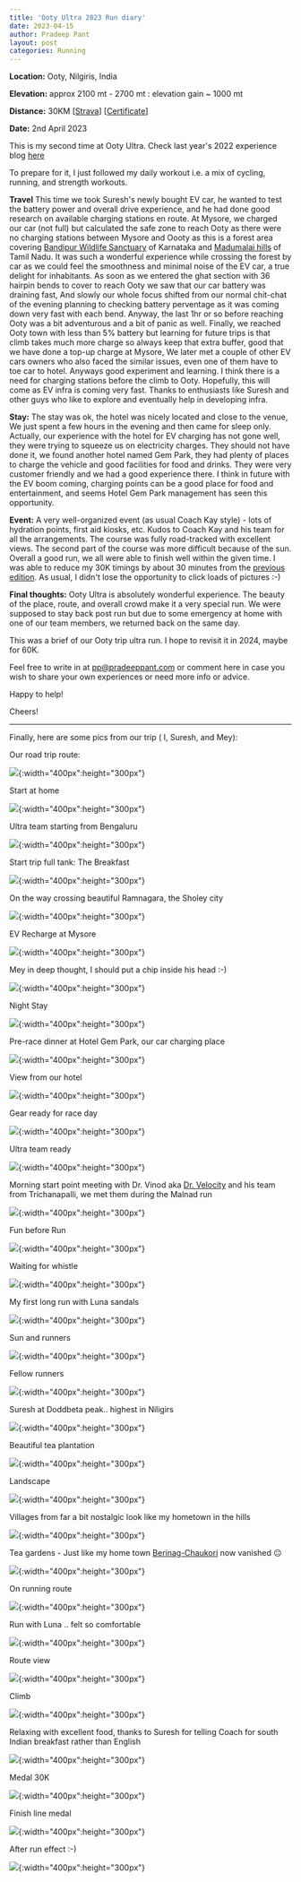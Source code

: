 ```yaml
---
title: 'Ooty Ultra 2023 Run diary'
date: 2023-04-15
author: Pradeep Pant
layout: post
categories: Running
---
```


**Location:** Ooty, Nilgiris, India

**Elevation:** approx 2100 mt - 2700 mt : elevation gain ~ 1000 mt

**Distance:** 30KM [[Strava](https://www.strava.com/activities/8816693222)] [[Certificate](/data/images/travel/ooty_ultra_2023/ooty_completion_certificate_30K_2023.png)]

**Date:** 2nd April 2023

This is my second time at Ooty Ultra. Check last year's 2022 experience blog [here](/running/ootyultra_2022_experience/)

To prepare for it, I just followed my daily workout i.e. a mix of cycling, running, and strength workouts. 

**Travel** 
This time we took Suresh's newly bought EV car, he wanted to test the battery power and overall drive experience, and he had done good research on available charging stations en route. At Mysore, we charged our car (not full) but calculated the safe zone to reach Ooty as there were no charging stations between Mysore and Oooty as this is a forest area covering [Bandipur Wildlife Sanctuary](https://en.wikipedia.org/wiki/Bandipur_National_Park)  of Karnataka and [Madumalai hills](https://www.mudumalaitigerreserve.com/) of Tamil Nadu. It was such a wonderful experience while crossing the forest by car as we could feel the smoothness and minimal noise of the EV car, a true delight for inhabitants. As soon as we entered the ghat section with 36 hairpin bends to cover to reach Ooty we saw that our car battery was draining fast, And slowly our whole focus shifted from our normal chit-chat of the evening planning to checking battery perventage as it was coming down very fast with each bend. Anyway, the last 1hr or so before reaching Ooty was a bit adventurous and a bit of panic as well. Finally, we reached Ooty town with less than 5% battery but learning for future trips is that climb takes much more charge so always keep that extra buffer, good that we have done a top-up charge at Mysore, We later met a couple of other EV cars owners who also faced the similar issues, even one of them have to toe car to hotel. Anyways good experiment and learning. I think there is a need for charging stations before the climb to Ooty. Hopefully, this will come as EV infra is coming very fast. Thanks to enthusiasts like Suresh and other guys who like to explore and eventually help in developing infra. 


**Stay:**
The stay was ok, the hotel was nicely located and close to the venue, We just spent a few hours in the evening and then came for sleep only. Actually, our experience with the hotel for EV charging has not gone well, they were trying to squeeze us on electricity charges. They should not have done it, we found another hotel named Gem Park, they had plenty of places to charge the vehicle and good facilities for food and drinks. They were very customer friendly and we had a good experience there. I think in future with the EV boom coming, charging points can be a good place for food and entertainment, and seems Hotel Gem Park management has seen this opportunity. 


**Event:** A very well-organized event (as usual Coach Kay style) - lots of hydration points, first aid kiosks, etc. Kudos to Coach Kay and his team for all the arrangements. The course was fully road-tracked with excellent views. The second part of the course was more difficult because of the sun. 
Overall a good run, we all were able to finish well within the given time. I was able to reduce my 30K timings by about 30 minutes from the [previous edition]((https://www.strava.com/activities/6927215764)). As usual, I didn't lose the opportunity to click loads of pictures :-) 


**Final thoughts:**
Ooty Ultra is absolutely wonderful experience. The beauty of the place, route, and overall crowd make it a very special run. We were supposed to stay back post run but due to some emergency at home with one of our team members, we returned back on the same day. 

This was a brief of our Ooty trip ultra run. I hope to revisit it in 2024, maybe for 60K. 


Feel free to write in at [pp@pradeeppant.com](mailto:pp@pradeeppant.com) or comment here in case you wish to share your own experiences or need more info or advice.



Happy to help! 


Cheers!


-------------------------------------------------------------------------

Finally, here are some pics from our trip ( I, Suresh, and Mey):


Our road trip route:

![](/data/images/travel/ooty_ultra_2023/map_route_blr_ooty.jpg){:width="400px":height="300px"}


Start at home 

![](/data/images/travel/ooty_ultra_2023/start_home.jpg){:width="400px":height="300px"}


Ultra team starting from Bengaluru

![](/data/images/travel/ooty_ultra_2023/ultra_team_starting.jpg){:width="400px":height="300px"}


Start trip full tank: The Breakfast

![](/data/images/travel/ooty_ultra_2023/breakfast_begaluru.jpg){:width="400px":height="300px"}


On the way crossing beautiful Ramnagara, the Sholey city

![](/data/images/travel/ooty_ultra_2023/on_the_way_ramnagara.jpg){:width="400px":height="300px"}


EV Recharge at Mysore

![](/data/images/travel/ooty_ultra_2023/ev_recharge.jpg){:width="400px":height="300px"}


Mey in deep thought, I should put a chip inside his head :-)

![](/data/images/travel/ooty_ultra_2023/mey_deep_thinking.jpg){:width="400px":height="300px"}


Night Stay

![](/data/images/travel/ooty_ultra_2023/night_stay.jpg){:width="400px":height="300px"}


Pre-race dinner at Hotel Gem Park, our car charging place 

![](/data/images/travel/ooty_ultra_2023/pre_race_dinner.jpg){:width="400px":height="300px"}


View from our hotel

![](/data/images/travel/ooty_ultra_2023/view_from_hotel.jpg){:width="400px":height="300px"}


Gear ready for race day

![](/data/images/travel/ooty_ultra_2023/gear_ready.jpg){:width="400px":height="300px"}


Ultra team ready

![](/data/images/travel/ooty_ultra_2023/ultra_team_ready.jpg){:width="400px":height="300px"}


Morning start point meeting with Dr. Vinod aka [Dr. Velocity](https://www.instagram.com/giftoffitness/) and his team from Trichanapalli, we met them during the Malnad run

![](/data/images/travel/ooty_ultra_2023/morning_start_point_runners.jpg){:width="400px":height="300px"}


Fun before Run

![](/data/images/travel/ooty_ultra_2023/fun_before_run.jpg){:width="400px":height="300px"}


Waiting for whistle

![](/data/images/travel/ooty_ultra_2023/waiting_for_whistle.jpg){:width="400px":height="300px"}


My first long run with Luna sandals

![](/data/images/travel/ooty_ultra_2023/luna.jpg){:width="400px":height="300px"}


Sun and runners

![](/data/images/travel/ooty_ultra_2023/sun_and_runners.jpg){:width="400px":height="300px"}


Fellow runners 

![](/data/images/travel/ooty_ultra_2023/with_fellow_runner.jpg){:width="400px":height="300px"}


Suresh at Doddbeta peak.. highest in Niligirs

![](/data/images/travel/ooty_ultra_2023/doddabetta_suresh.jpg){:width="400px":height="300px"}


Beautiful tea plantation

![](/data/images/travel/ooty_ultra_2023/beautiful_tree_plantation.jpg){:width="400px":height="300px"}


Landscape 

![](/data/images/travel/ooty_ultra_2023/landscape_ooty.jpg){:width="400px":height="300px"}



Villages from far a bit nostalgic look like my hometown in the hills

![](/data/images/travel/ooty_ultra_2023/far_villages.jpg){:width="400px":height="300px"}


Tea gardens - Just like my home town [Berinag-Chaukori](https://en.wikipedia.org/wiki/Berinag_tea) now vanished 😐


![](/data/images/travel/ooty_ultra_2023/tea_gardens.jpg){:width="400px":height="300px"}


On running route

![](/data/images/travel/ooty_ultra_2023/on_running_route.jpg){:width="400px":height="300px"}


Run with Luna .. felt so comfortable

![](/data/images/travel/ooty_ultra_2023/run_with_luna.jpg){:width="400px":height="300px"}


Route view

![](/data/images/travel/ooty_ultra_2023/route_view.jpg){:width="400px":height="300px"}

Climb

![](/data/images/travel/ooty_ultra_2023/climb.jpg){:width="400px":height="300px"}


Relaxing with excellent food, thanks to Suresh for telling Coach for south Indian breakfast rather than English

![](/data/images/travel/ooty_ultra_2023/relax_food_after_run.jpg){:width="400px":height="300px"}


Medal 30K

![](/data/images/travel/ooty_ultra_2023/medal.jpg){:width="400px":height="300px"}

Finish line medal

![](/data/images/travel/ooty_ultra_2023/finish_line_medal.jpg){:width="400px":height="300px"}



After run effect :-)

![](/data/images/travel/ooty_ultra_2023/after_run_effect.jpg){:width="400px":height="300px"}









